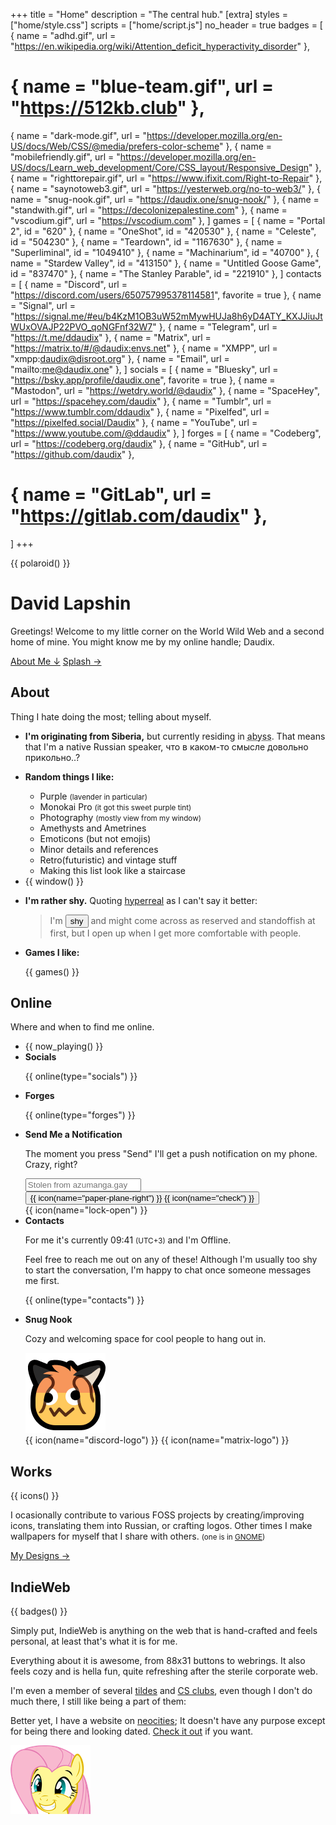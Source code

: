 +++
title = "Home"
description = "The central hub."
[extra]
styles = ["home/style.css"]
scripts = ["home/script.js"]
no_header = true
badges = [
  { name = "adhd.gif", url = "https://en.wikipedia.org/wiki/Attention_deficit_hyperactivity_disorder" },
  # { name = "blue-team.gif", url = "https://512kb.club" },
  { name = "dark-mode.gif", url = "https://developer.mozilla.org/en-US/docs/Web/CSS/@media/prefers-color-scheme" },
  { name = "mobilefriendly.gif", url = "https://developer.mozilla.org/en-US/docs/Learn_web_development/Core/CSS_layout/Responsive_Design" },
  { name = "righttorepair.gif", url = "https://www.ifixit.com/Right-to-Repair" },
  { name = "saynotoweb3.gif", url = "https://yesterweb.org/no-to-web3/" },
  { name = "snug-nook.gif", url = "https://daudix.one/snug-nook/" },
  { name = "standwith.gif", url = "https://decolonizepalestine.com" },
  { name = "vscodium.gif", url = "https://vscodium.com" },
]
games = [
  { name = "Portal 2", id = "620" },
  { name = "OneShot", id = "420530" },
  { name = "Celeste", id = "504230" },
  { name = "Teardown", id = "1167630" },
  { name = "Superliminal", id = "1049410" },
  { name = "Machinarium", id = "40700" },
  { name = "Stardew Valley", id = "413150" },
  { name = "Untitled Goose Game", id = "837470" },
  { name = "The Stanley Parable", id = "221910" },
]
contacts = [
  { name = "Discord", url = "https://discord.com/users/650757995378114581", favorite = true },
  { name = "Signal", url = "https://signal.me/#eu/b4KzM1OB3uW52mMywHUJa8h6yD4ATY_KXJJiuJtWUxOVAJP22PVO_qoNGFnf32W7" },
  { name = "Telegram", url = "https://t.me/ddaudix" },
  { name = "Matrix", url = "https://matrix.to/#/@daudix:envs.net" },
  { name = "XMPP", url = "xmpp:daudix@disroot.org" },
  { name = "Email", url = "mailto:me@daudix.one" },
]
socials = [
  { name = "Bluesky", url = "https://bsky.app/profile/daudix.one", favorite = true },
  { name = "Mastodon", url = "https://wetdry.world/@daudix" },
  { name = "SpaceHey", url = "https://spacehey.com/daudix" },
  { name = "Tumblr", url = "https://www.tumblr.com/ddaudix" },
  { name = "Pixelfed", url = "https://pixelfed.social/Daudix" },
  { name = "YouTube", url = "https://www.youtube.com/@ddaudix" },
]
forges = [
  { name = "Codeberg", url = "https://codeberg.org/daudix" },
  { name = "GitHub", url = "https://github.com/daudix" },
  # { name = "GitLab", url = "https://gitlab.com/daudix" },
]
+++

<div class="container-fill">
<div>

{{ polaroid() }}

<div id="title">

# David Lapshin
</div>

Greetings! Welcome to my little corner on the World Wild Web and a second home of mine. You might know me by my online handle; Daudix.

<div class="buttons start big">
  <a href="#about" class="suggested">About Me ↓</a>
  <a href="/#splash">Splash →</a>
</div>
</div>
</div>

## About

Thing I hate doing the most; telling about myself.

<ul class="masonry">
<!-- Card Start -->
<li>
<article>

**I'm originating from Siberia,** but currently residing in <abbr id="abyss" title="If you know, you know">abyss</abbr>. That means that I'm a native Russian speaker, что в каком-то смысле довольно прикольно..?
</article>
</li>
<!-- Card End -->

<!-- Card Start -->
<li>
<article class="fancy-list">

**Random things I like:**

- Purple <small>(lavender in particular)</small>
- Monokai Pro <small>(it got this sweet purple tint)</small>
- Photography <small>(mostly view from my window)</small>
- Amethysts and Ametrines
- Emoticons (but not emojis)
- Minor details and references
- Retro(futuristic) and vintage stuff
- Making this list look like a staircase
</article>
</li>
<!-- Card End -->

<!-- Card Start -->
<li>
<article class="window">
{{ window() }}
</article>
</li>
<!-- Card End -->

<!-- Card Start -->
<li>
<article>

**I'm rather shy.** Quoting [hyperreal](https://hyperreal.coffee) as I can't say it better:

> I'm <button id="shy">shy</button> and might come across as reserved and standoffish at first, but I open up when I get more comfortable with people.
</article>
</li>
<!-- Card End -->

<!-- Card Start -->
<li>
<article class="games fancy-list">

**Games I like:**

{{ games() }}
</article>
</li>
<!-- Card End -->
</ul>

## Online

Where and when to find me online.

<ul class="masonry">
<!-- Card Start -->
<li>
{{ now_playing() }}
</li>
<!-- Card End -->

<!-- Card Start -->
<li>
<article class="online fancy-list">
<strong id="socials" class="title">Socials</strong>

{{ online(type="socials") }}
</article>
</li>
<!-- Card End -->

<!-- Card Start -->
<li>
<article class="online fancy-list">
<strong id="forges" class="title">Forges</strong>

{{ online(type="forges") }}
</article>
</li>
<!-- Card End -->

<!-- Card Start -->
<li>
<article class="ntfy fancy-list">
<strong id="ntfy" class="title">Send Me a Notification</strong>

The moment you press "Send" I'll get a push notification on my phone. Crazy, right?

<div>
  <input id="ntfy-input" placeholder="Stolen from azumanga.gay"></input>
  <button id="ntfy-send" class="suggested" title="Send">
    {{ icon(name="paper-plane-right") }}
    {{ icon(name="check") }}
  </button>
</div>
<div class="tooltip" title="Powered by ntfy.sh. Messages are not end-to-end encrypted and are public. This is not a secure method of communication">
  {{ icon(name="lock-open") }}
</div>
</article>
</li>
<!-- Card End -->

<!-- Card Start -->
<li>
<article class="online fancy-list">
<strong id="contacts" class="title">Contacts</strong>

For me it's currently <time id="clock">09:41</time> <small>(UTC+3)</small> and I'm <span id="online-indicator"><i class="icon"></i><span id="online-indicator-text">Offline</span></span>.

Feel free to reach me out on any of these! Although I'm usually too shy to start the conversation, I'm happy to chat once someone messages me first.

{{ online(type="contacts") }}
</article>
</li>
<!-- Card End -->

<!-- Card Start -->
<li>
<article class="snug-nook fancy-list">
<strong id="snug-nook" class="title">Snug Nook</strong>

Cozy and welcoming space for cool people to hang out in.

<img src="neofax.png" class="transparent no-hover drop-shadow" />
<a href="/snug-nook/" title="Learn More"></a>
<div>
{{ icon(name="discord-logo") }}
{{ icon(name="matrix-logo") }}
</div>
</article>
</li>
<!-- Card End -->
</ul>

## Works

<div>

{{ icons() }}

<div>

I ocasionally contribute to various FOSS projects by creating/improving icons, translating them into Russian, or crafting logos. Other times I make wallpapers for myself that I share with others. <small>(one is in [GNOME](https://www.gnome.org))</small>

<div class="buttons big">
  <a href="/design/">My Designs →</a>
</div>
</div>

</div>

## IndieWeb

{{ badges() }}

Simply put, IndieWeb is anything on the web that is hand-crafted and feels personal, at least that's what it is for me.

Everything about it is awesome, from 88x31 buttons to webrings. It also feels cozy and is hella fun, quite refreshing after the sterile corporate web.

I'm even a member of several [tildes](https://envs.net) and [CS clubs](https://exozy.me), even though I don't do much there, I still like being a part of them:

Better yet, I have a website on [neocities](https://neocities.org); It doesn't have any purpose except for being there and looking dated. [Check it out](https://daudix.neocities.org) if you want.

<img id="flutter" width="128" height="110" class="transparent no-hover" src="flutter.webp" alt="Fluttershy with a wide grin on her face.">
